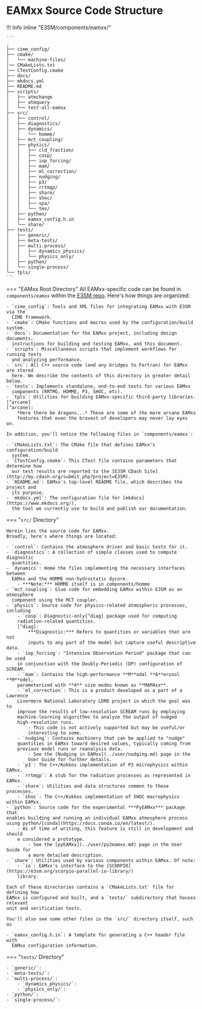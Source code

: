 # EAMxx Source Code Structure

!!! Info inline "E3SM/components/eamxx/"

    ```
    .
    ├── cime_config/
    ├── cmake/
    │   └── machine-files/
    │── CMakeLists.txt
    │── CTestConfig.cmake
    ├── docs/
    ├── mkdocs.yml
    ├── README.md
    ├── scripts/
    │   ├── atmchange
    │   ├── atmquery
    │   └── test-all-eamxx
    ├── src/
    │   ├── control/
    │   ├── diagnostics/
    │   ├── dynamics/
    │   │   └── homme/
    │   ├── mct_coupling/
    │   ├── physics/
    │   │   ├── cld_fraction/
    │   │   ├── cosp/
    │   │   ├── iop_forcing/
    │   │   ├── mam/
    │   │   ├── ml_correction/
    │   │   ├── nudging/
    │   │   ├── p3/
    │   │   ├── rrtmgp/
    │   │   ├── share/
    │   │   ├── shoc/
    │   │   ├── spa/
    │   │   └── tms/
    │   ├── python/
    │   ├── eamxx_config.h.in
    │   └── share/
    ├── tests/
    │   ├── generic/
    │   ├── meta-tests/
    │   ├── multi-process/
    │   │   ├── dynamics_physics/
    │   │   └── physics_only/
    │   ├── python/
    │   └── single-process/
    └── tpls/
    ```

<!-- <div class="grid" markdown> -->
=== "EAMxx Root Directory"
    All EAMxx-specific code can be found in `components/eamxx` within the
    [E3SM repo](https://github.com/E3SM-Project/E3SM).
    Here's how things are organized:

    - `cime_config`: Tools and XML files for integrating EAMxx with E3SM via the
      CIME framework.
    - `cmake`: CMake functions and macros used by the configuration/build system.
    - `docs`: Documentation for the EAMxx project, including design documents,
      instructions for building and testing EAMxx, and this document.
    - `scripts`: Miscellaneous scripts that implement workflows for running tests
      and analyzing performance.
    - `src`: All C++ source code (and any bridges to Fortran) for EAMxx are stored
      here. We describe the contents of this directory in greater detail below.
    - `tests`: Implements standalone, end-to-end tests for various EAMxx
      components (RRTMG, HOMME, P3, SHOC, etc).
    - `tpls`: Utilities for building EAMxx-specific third-party libraries.[^arcane]
    [^arcane]:
        *Here there be dragons...* These are some of the more arcane EAMxx
        features that even the bravest of developers may never lay eyes on.
    
    In addition, you'll notice the following files in `components/eamxx`:
    
    - `CMakeLists.txt`: The CMake file that defines EAMxx's configuration/build
      system.
    - `CTestConfig.cmake`: This CTest file contains parameters that determine how
      our test results are reported to the [E3SM CDash Site](http://my.cdash.org/submit.php?project=E3SM).
    - `README.md`: EAMxx's top-level README file, which describes the project and
      its purpose.
    - `mkdocs.yml`: The configuration file for [mkdocs](https://www.mkdocs.org/),
      the tool we currently use to build and publish our documentation.

=== "`src/` Directory"

    Herein lies the source code for EAMxx.
    Broadly, here's where things are located:
    
    - `control`: Contains the atmosphere driver and basic tests for it.
    - `diagnostics`: A collection of simple classes used to compute diagnostic
      quantities.
    - `dynamics`: Home the files implementing the necessary interfaces between
      EAMxx and the HOMME non-hydrostatic dycore.
        - ***Note:*** HOMME itself is in components/homme
    - `mct_coupling`: Glue code for embedding EAMxx within E3SM as an atmosphere
      component using the MCT coupler.
    - `physics`: Source code for physics-related atmospheric processes, including
        - `cosp`: Diagnostic-only[^diag] package used for computing
        radiation-related quantities.
        [^diag]:
            ***Diagnostic:*** Refers to quantities or variables that are not
            inputs to any part of the model but capture useful descriptive data.
        - `iop_forcing`: "Intensive Observation Period" package that can be used
        in conjunction with the Doubly-Periodic (DP) configuration of SCREAM.
        - `mam`: Contains the high-performance **M**odal **A**erosol **M**odel,
        parameterized with **4** size modes known as **MAM4xx**.
        - `ml_correction`: This is a product developed as a part of a Lawrence
        Livermore National Laboratory LDRD project in which the goal was to
        improve the results of low-resolution SCREAM runs by employing
        machine-learning algorithms to analyze the output of nudged
        high-resolution runs.
            - This code is not actively supported but may be useful/or
            interesting to some.
        - `nudging`: Contains machinery that can be applied to "nudge"
        quantities in EAMxx toward desired values, typically coming from
        previous model runs or reanalysis data.
            - See the [Nudging in EAMxx](../user/nudging.md) page in the
            User Guide for further details.
        - `p3`: The C++/Kokkos implementation of P3 microphysics within EAMxx.
        - `rrtmgp`: A stub for the radiation processes as represented in EAMxx.
        - `share`: Utilities and data structures common to these processes.
        - `shoc`: The C++/Kokkos implementation of SHOC macrophysics within EAMxx.
    - `python`: Source code for the experimental ***PyEAMxx*** package that
    enables building and running an individual EAMxx atmosphere process using python/[conda](https://docs.conda.io/en/latest/).
        - As of time of writing, this feature is still in development and should
        e considered a prototype.
            - See the [pyEAMxx](../user/py2eamxx.md) page in the User Guide for
            a more detailed description.
    - `share`: Utilities used by various components within EAMxx. Of note:
        - `io`: EAMxx's interface to the [SCORPIO](https://e3sm.org/scorpio-parallel-io-library/)
        library.

    Each of these directories contains a `CMakeLists.txt` file for defining how
    EAMxx is configured and built, and a `tests/` subdirectory that houses relevant
    unit and verification tests.
    
    You'll also see some other files in the `src/` directory itself, such as
    
    - `eamxx_config.h.in`: A template for generating a C++ header file with
      EAMxx configuration information.

=== "`tests/` Directory"

    - `generic/`:
    - `meta-tests/`: 
    - `multi-process/`: 
        - `dynamics_physics/`: 
        - `physics_only/`: 
    - `python/`: 
    - `single-process/`: 
